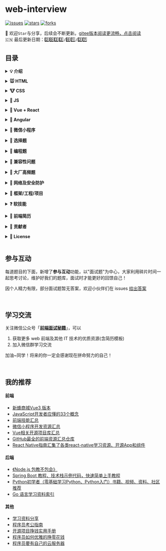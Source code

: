 # web-interview

<p align="left">
  <a href="https://github.com/yisainan/web-interview/issues"><img src="https://img.shields.io/github/issues/yisainan/web-interview" alt="issues"></a>
  <a href="https://github.com/yisainan/web-interview/stargazers"><img src="https://img.shields.io/github/stars/yisainan/web-interview" alt="stars"></a>
  <a href="https://github.com/yisainan/web-interview/network/members"><img src="https://img.shields.io/github/forks/yisainan/web-interview" alt="forks"></a>  
</p>

<!-- 
// 0️⃣ 1️⃣ 2️⃣ 3️⃣ 4️⃣ 5️⃣ 6️⃣ 7️⃣ 8️⃣ 9️⃣
-->

🚀 欢迎`Star`与分享，后续会不断更新。[gitee版本阅读更流畅，点击阅读](https://gitee.com/qiilee/web-interview)  
🇨🇳 最后更新日期：2️⃣0️⃣2️⃣2️⃣`/`0️⃣1️⃣`/`2️⃣7️⃣
   

## 目录

<b><details><summary>💡 介绍</summary></b>

1、本仓库是面向 web 前端开发者准备面试使用；知识在于积累，切勿刷题作面霸！

2、如何成为一名合格的前端开发工程师呢？

首先前端基础一定要精（三大基础：html, css, js），其他基于这些扩展出来的框架（三大框架：vue，react，angular）一定要广。底层精，上层广，这就是一名合格的前端开发工程师。

3、建议阅读

- [写给前端面试者](https://github.com/amfe/article/issues/5)

🙏 建议自己先有个思考的过程，有了自己的答案或者疑问再看解析进行对比；仓库将持续更新，欢迎 <b>Star</b>，如有内容错误或改进意见，欢迎 [issue](https://github.com/yisainan/web-interview/issues/new?assignees=&labels=Bug&template=---------.md&title=%5Bbug%5D+) 或 pr。

</details>

<b><details><summary>🐭 HTML</summary></b>

- [详情](./content/HTML.md)
- [浏览器](./content/浏览器.md)

</details>

<b><details><summary>🐮 CSS</summary></b>

- [详情](./content/CSS.md)

</details>

<b><details><summary>🐯 JS</summary></b>

- [js 基础](./content/js/js.md)
- [es6](./content/js/es6.md)
- [jquery](./content/js/jquery.md)
- [node](./content/js/node.md)
- [Ajax](./content/js/Ajax.md)
- [算法](./content/js/算法.md)

</details>

<b><details><summary>🐰 Vue + React</summary></b>

- Vue
  - [Vue](./content/vue/vue.md)
  - [fe-interview-vue](./content/vue/fe-interview-vue.md)

- React
  - [React](./content/react/React.md)
  - [reactjs-interview-questions](./content/react/reactjs-interview-questions.md)
  - [fe-interview-react](./content/react/fe-interview-react.md)

</details>

<b><details><summary>🐉 Angular</summary></b>

- [详情](./content/Angular.md)

</details>

<b><details><summary>🐍 微信小程序</summary></b>

- [详情](./content/微信小程序.md)

</details>

<b><details><summary>🐎 选择题</summary></b>

- [详情](./content/选择题/js.md)
- [JavaScript专项练习](./content/选择题/JavaScript专项练习.md)

</details>

<b><details><summary>🐐 编程题</summary></b>

- [js 基础](./content/编程题/js.md)
- [js 原型](./content/编程题/prototype.md)
- [es6](./content/编程题/es6.md)
- [变量提升](./content/编程题/变量提升.md)

</details>

<b><details><summary>🙊 兼容性问题</summary></b>

- [详情](./content/兼容性问题.md)

</details>

<b><details><summary>🐔 大厂高频题</summary></b>

- [详情](./content/大厂高频题.md)

</details>

<b><details><summary>🐶 网络及安全防护</summary></b>

- [详情](./content/网络及安全防护.md)

</details>

<b><details><summary>🐷 框架/工程/项目</summary></b>

- [详情](./content/框架工程项目.md)

</details>

<b><details><summary>❓ 软技能</summary></b>

- [常问的非技术问题](./content/软技能/非技术问题.md)
- [面试技巧及注意事项](./content/软技能/面试技巧及注意事项.md)
- [谈钱不伤感情，如何在面试中争取高薪](./content/软技能/谈钱不伤感情，如何在面试中争取高薪.md)

</details>

<b><details><summary>📝 前端简历</summary></b>

- [如何写好前端简历](./content/简历/如何写好前端简历.md)
- [获取简历模板](./content/简历/获取简历模板.md)

</details>

<b><details><summary>👬 贡献者</summary></b>

[按照本仓库收集时间排序，如有侵权请联系删除](https://github.com/yisainan/web-interview/projects/3#column-6811772)

</details>

<b><details><summary>📜 License</summary></b>

本仓库遵循 MIT 协议，转载请注明出处。

[![MIT](https://img.shields.io/github/license/yisainan/web-interview)](https://github.com/yisainan/web-interview/blob/master/LICENSE)

</details>

<br/>

<!-- # 本周经典（每周日更新）

繁忙的一周又过去了，这几道题你看了吗？


<br/> -->

## 参与互动

每道题目的下面，新增了**参与互动**功能，以"面试题"为中心，大家利用碎片时间一起思考讨论，维护好我们的题库，面试时才能更好的回馈自己！

因个人精力有限，部分面试题暂无答案，欢迎小伙伴们在 issues [给出答案](https://github.com/yisainan/web-interview/projects/3#column-6811844)

<br/>

<!-- ## 我来出题

大家都参与进来，才能使项目更加完善。详见：[出题步骤](https://github.com/yisainan/web-interview/issues/813)

<br/> -->

## 学习交流

关注微信公众号「**[前端面试秘籍](https://open.weixin.qq.com/qr/code?username=web-interview)**」，可以

1. 获取更多 web 前端及其他 IT 技术的优质资源(含简历模板)
2. 加入微信群学习交流

加油~同学！将来的你一定会感谢现在拼命努力的自己！

<!-- ![二维码](./images/qrcode_001.jpg) -->

<br/>

## 我的推荐

#### 前端
- [新蜂商城Vue3 版本](https://github.com/newbee-ltd/newbee-mall-vue3-app)
- [JavaScript开发者应懂的33个概念](https://github.com/stephentian/33-js-concepts)
- [前端技能汇总](https://github.com/JacksonTian/fks)
- [微信小程序开发资源汇总](https://github.com/justjavac/awesome-wechat-weapp)
- [Vue相关开源项目库汇总](https://github.com/opendigg/awesome-github-vue)
- [GitHub最全的前端资源汇总仓库](https://github.com/helloqingfeng/Awsome-Front-End-learning-resource)
- [React Native指南汇集了各类react-native学习资源、开源App和组件](https://github.com/reactnativecn/react-native-guide)

#### 后端
- [《Node.js 包教不包会》](https://github.com/alsotang/node-lessons)
- [Spring Boot 教程、技术栈示例代码，快速简单上手教程](https://github.com/ityouknow/spring-boot-examples)
- [Python初学者（零基础学习Python、Python入门）书籍、视频、资料、社区推荐](https://github.com/Yixiaohan/codeparkshare)
- [Go 语言学习资料索引](https://github.com/unknwon/go-study-index)

#### 其他
- [学习资料分享](https://github.com/small-sweet)
- [程序员考公指南](https://github.com/coder2gwy/coder2gwy)
- [开源项目挣钱实用手册](https://github.com/wizicer/FinancialSupportForOpenSource)
- [程序员如何优雅的挣零花钱](https://github.com/easychen/howto-make-more-money)
- [程序员要有自己的云服务器](https://www.aliyun.com/minisite/goods?userCode=yc6paakd)